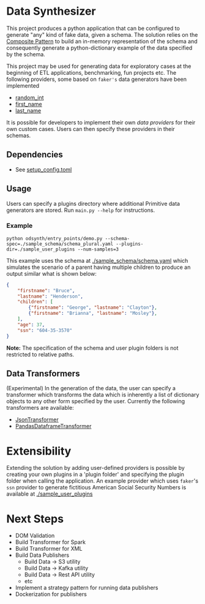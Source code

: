 # Data Synthesizer

This project produces a python application that can be configured to generate "any" kind of fake data, given a schema. The solution relies on the [Composite Pattern](https://refactoring.guru/design-patterns/composite) to build an in-memory representation of the schema and consequently generate a python-dictionary example of the data specified by the schema.

This project may be used for generating data for exploratory cases at the beginning of ETL applications, benchmarking, fun projects etc.
The following providers, some based on `faker's` data generators have been implemented
* [random_int](./odsynth/providers/random_int.py)
* [first_name](./odsynth/providers/simple_text.py)
* [last_name](./odsynth/providers/simple_text.py)


It is possible for developers to implement their own _data providers_ for their own custom cases. Users can then specify these providers in their schemas.

## Dependencies
* See [setup_config.toml](./setup_config.toml)

## Usage
Users can specify a plugins directory where additional Primitive data generators are stored. Run `main.py --help` for instructions.

### Example
`python odsynth/entry_points/demo.py --schema-spec=./sample_schema/schema_plural.yaml --plugins-dir=./sample_user_plugins --num-samples=3`

This example uses the schema at [./sample_schema/schema.yaml](./sample_schema/schema.yaml) which simulates the scenario of a parent having multiple children to produce an output similar what is shown below:

```json
{
    "firstname": "Bruce",
    "lastname": "Henderson", 
    "children": [
        {"firstname": "George", "lastname": "Clayton"}, 
        {"firstname": "Brianna", "lastname": "Mosley"},
    ], 
    "age": 37,
    "ssn": "604-35-3570"
}
```
**Note:** The specification of the schema and user plugin folders is not restricted to relative paths.

## Data Transformers
(Experimental) In the generation of the data, the user can specify a transformer which transforms the data which is inherently a list of dictionary objects to any other form specified by the user. Currently the following transformers are available:
* [JsonTransformer](./odsynth/transformers/json_transformer.py)
* [PandasDataframeTransformer](./odsynth/transformers/pandas_transformer.py)

# Extensibility
Extending the solution by adding user-defined providers is possible by creating your own plugins in a 'plugin folder' and specifying the plugin folder when calling the application. An example provider which uses `faker`'s `ssn` provider to generate fictitious American Social Security Numbers is available at [./sample_user_plugins](./sample_user_plugins/ssn.py)

# Next Steps
* DOM Validation
* Build Transformer for Spark
* Build Transformer for XML
* Build Data Publishers
    * Build Data -> S3 utility
    * Build Data -> Kafka utility
    * Build Data -> Rest API utility
    * etc
* Implement a strategy pattern for running data publishers
* Dockerization for publishers 